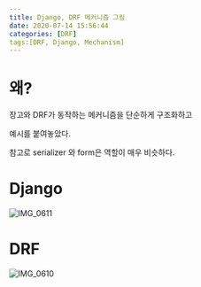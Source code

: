 ```yaml
---
title: Django, DRF 메커니즘 그림
date: 2020-07-14 15:56:44
categories: [DRF]
tags:[DRF, Django, Mechanism]
---
```


# 왜?

장고와 DRF가 동작하는 메커니즘을 단순하게 구조화하고

예시를 붙여놓았다.

참고로 serializer 와 form은 역할이 매우 비슷하다.

# Django



![IMG_0611](https://tva1.sinaimg.cn/large/007S8ZIlgy1ggqid1d5ikj317p0u07wh.jpg)

# DRF

![IMG_0610](https://tva1.sinaimg.cn/large/007S8ZIlgy1ggqid29jygj31fa0u013j.jpg)